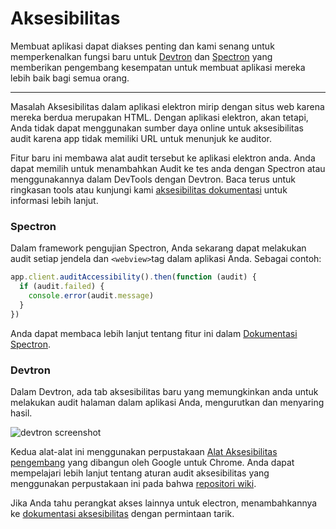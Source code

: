 # Aksesibilitas

Membuat aplikasi dapat diakses penting dan kami senang untuk memperkenalkan fungsi baru untuk [Devtron](https://electron.atom.io/devtron) dan [Spectron](https://electron.atom.io/spectron) yang memberikan pengembang kesempatan untuk membuat aplikasi mereka lebih baik bagi semua orang.

* * *

Masalah Aksesibilitas dalam aplikasi elektron mirip dengan situs web karena mereka berdua merupakan HTML. Dengan aplikasi elektron, akan tetapi, Anda tidak dapat menggunakan sumber daya online untuk aksesibilitas audit karena app tidak memiliki URL untuk menunjuk ke auditor.

Fitur baru ini membawa alat audit tersebut ke aplikasi elektron anda. Anda dapat memilih untuk menambahkan Audit ke tes anda dengan Spectron atau menggunakannya dalam DevTools dengan Devtron. Baca terus untuk ringkasan tools atau kunjungi kami [aksesibilitas dokumentasi](https://electron.atom.io/docs/tutorial/accessibility) untuk informasi lebih lanjut.

### Spectron

Dalam framework pengujian Spectron, Anda sekarang dapat melakukan audit setiap jendela dan `<webview>`tag dalam aplikasi Anda. Sebagai contoh:

```javascript
app.client.auditAccessibility().then(function (audit) {
  if (audit.failed) {
    console.error(audit.message)
  }
})
```

Anda dapat membaca lebih lanjut tentang fitur ini dalam [Dokumentasi Spectron](https://github.com/electron/spectron#accessibility-testing).

### Devtron

Dalam Devtron, ada tab aksesibilitas baru yang memungkinkan anda untuk melakukan audit halaman dalam aplikasi Anda, mengurutkan dan menyaring hasil.

![devtron screenshot](https://cloud.githubusercontent.com/assets/1305617/17156618/9f9bcd72-533f-11e6-880d-389115f40a2a.png)

Kedua alat-alat ini menggunakan perpustakaan [ Alat Aksesibilitas pengembang](https://github.com/GoogleChrome/accessibility-developer-tools) yang dibangun oleh Google untuk Chrome. Anda dapat mempelajari lebih lanjut tentang aturan audit aksesibilitas yang menggunakan perpustakaan ini pada bahwa [repositori wiki](https://github.com/GoogleChrome/accessibility-developer-tools/wiki/Audit-Rules).

Jika Anda tahu perangkat akses lainnya untuk electron, menambahkannya ke [dokumentasi aksesibilitas](https://electron.atom.io/docs/tutorial/accessibility) dengan permintaan tarik.